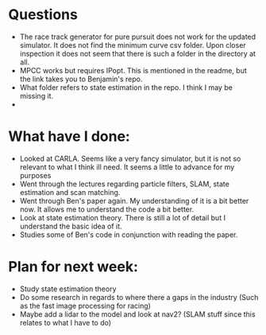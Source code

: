 # Questions
- The race track generator for pure pursuit does not work for the updated simulator. It does not find the minimum curve csv folder. Upon closer inspection it does not seem that there is such a folder in the directory at all.
- MPCC works but requires IPopt. This is mentioned in the readme, but the link takes you to Benjamin's repo.
- What folder refers to state estimation in the repo. I think I may be missing it.
- 
# What have I done:
- Looked at CARLA. Seems like a very fancy simulator, but it is not so relevant to what I think ill need. It seems a little to advance for my purposes
- Went through the lectures regarding particle filters, SLAM, state estimation and scan matching.
- Went through Ben's paper again. My understanding of it is a bit better now. It allows me to understand the code a bit better.
- Look at state estimation theory. There is still a lot of detail but I understand the basic idea of it.
- Studies some of Ben's code in conjunction with reading the paper.

# Plan for next week:
- Study state estimation theory
 - Do some research in regards to where there a gaps in the industry (Such as the fast image processing for racing)
 - Maybe add a lidar to the model and look at nav2? (SLAM stuff since this relates to what I have to do)



